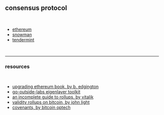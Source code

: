 ## consensus protocol

<br>

* [ethereum](ethereum)
* [snowman](snowman)
* [tendermint](tendermint)

<br>


---

### resources

<br>

* [upgrading ethereum book, by b. edgington](https://eth2book.info/bellatrix/)
* [go-outside-labs eigenlayer toolkit](https://github.com/go-outside-labs/eigenlayer-toolkit)
* [an incomplete guide to rollups, by vitalik](https://vitalik.ca/general/2021/01/05/rollup.html)
* [validity rollups on bitcoin, by john light](https://bitcoinrollups.org/)
* [covenants, by bitcoin optech](https://bitcoinops.org/en/topics/covenants/)
